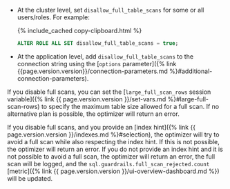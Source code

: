 - At the cluster level, set `disallow_full_table_scans` for some or all users/roles. For example:

    {% include_cached copy-clipboard.html %}
    ~~~ sql
    ALTER ROLE ALL SET disallow_full_table_scans = true;
    ~~~

- At the application level, add `disallow_full_table_scans` to the connection string using the [`options` parameter]({% link {{page.version.version}}/connection-parameters.md %}#additional-connection-parameters).

If you disable full scans, you can set the [`large_full_scan_rows` session variable]({% link {{ page.version.version }}/set-vars.md %}#large-full-scan-rows) to specify the maximum table size allowed for a full scan. If no alternative plan is possible, the optimizer will return an error.

If you disable full scans, and you provide an [index hint]({% link {{ page.version.version }}/indexes.md %}#selection), the optimizer will try to avoid a full scan while also respecting the index hint. If this is not possible, the optimizer will return an error. If you do not provide an index hint and it is not possible to avoid a full scan, the optimizer will return an error, the full scan will be logged, and the `sql.guardrails.full_scan_rejected.count` [metric]({% link {{ page.version.version }}/ui-overview-dashboard.md %}) will be updated.